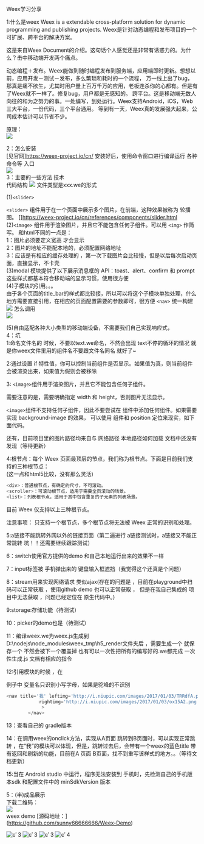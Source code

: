 ﻿Weex学习分享

1:什么是weex
Weex is a extendable cross-platform solution for dynamic programming and publishing projects.
 Weex是针对动态编程和发布项目的一个可扩展、跨平台的解决方案。

这是来自Weex Document的介绍。这句话个人感觉还是非常有诱惑力的。为什么？击中移动端开发两个痛点。

动态编程＋发布。Weex能做到随时编程发布到服务端，应用端即时更新。想想以前，应用开发－测试－发布，多么繁琐和耗时的一个流程，
万一线上出了bug，那真是痛不欲生，尤其时用户量上百万千万的应用，老板连杀你的心都有。但是有了Weex就不一样了。修复bug，用户都是无感知的。
跨平台。这是移动端无数人向往的和为之努力的事。一处编写，到处运行。Weex支持Android，iOS，Web三大平台，一份代码，三个平台通用。
等到有一天，Weex真的发展强大起来，公司成本估计可以节省不少。

原理：<br>
![](https://i.niupic.com/images/2017/02/06/PM55lm.png)<br>


2：怎么安装<br>
[见官网]https://weex-project.io/cn/ 
安装好后，使用命令窗口进行编译运行  各种命令等
入口  
![](https://i.niupic.com/images/2017/02/06/54x7SV.png)<br>
3：主要的一些方法 技术<br>
代码结构
![](https://i.niupic.com/images/2017/02/07/sYYh7Q.png)
文件类型是xxx.we的形式


(1)```<slider>```

```<slider>``` 组件用于在一个页面中展示多个图片，在前端，这种效果被称为 轮播图。
[]https://weex-project.io/cn/references/components/slider.html<br>
(2)```<image>``` 组件用于渲染图片，并且它不能包含任何子组件。可以用 ```<img>``` 作简写。
和html不同的一点是：<br>
1：图片必须要定义宽高  才会显示<br>
2：图片的地址不能配本地的，必须配置网络地址<br>
3：应该是有相应的缓存处理的 ，第一次下载图片会比较慢，但是以后每次启动页面，直接显示，不卡壳<br>
(3)modal 模块提供了以下展示消息框的 API：toast、alert、confirm 和 prompt  这些样式都基本符合移动端的显示习惯，使用很方便<br>
(4)子模块的引用。。。<br>
由于各个页面的title_bar的样式都比较接，所以可以将这个子模块单独处理，什么地方需要直接引用，在相应的页面配置需要的参数即可，很方便
```<nav>```
统一构建<br>
![](https://i.niupic.com/images/2017/02/07/BxtI0i.png)
怎么调用<br>
![](https://i.niupic.com/images/2017/02/07/vfDLIu.png)


(5)自由适配各种大小类型的移动端设备，不需要我们自己实现响应式，<br>
4：坑<br>
1:命名文件名的 时候，不要以text.we命名，不然会出现 text不停的循环的情况 就是你weex文件里用的组件名不要跟文件名同名 就好了~<br>

2:通过设置 if 特性值，你可以控制当前组件是否显示。如果值为真，则当前组件会被渲染出来，如果值为假则会被移除<br>

3: ```<image>```组件用于渲染图片，并且它不能包含任何子组件。

需要注意的是，需要明确指定 width 和 height，否则图片无法显示。

```<image>```组件不支持任何子组件，因此不要尝试在 组件中添加任何组件。如果需要实现 background-image 的效果，
可以使用 组件和 position 定位来现实，如下面代码。

还有，目前项目里的图片路径均来自与 网络路径 本地路径如何加载 文档中还没有发现（等待更新）

4:根节点：每个 Weex 页面最顶层的节点，我们称为根节点。下面是目前我们支持的三种根节点：<br>
(这一点和html5比较，没有那么灵活)
```javascript
<div>：普通根节点，有确定的尺寸，不可滚动。
<scroller>：可滚动根节点，适用于需要全页滚动的场景。
<list>：列表根节点，适用于其中包含重复的子元素的列表场景。
```

目前 Weex 仅支持以上三种根节点。

注意事项： 只支持一个根节点，多个根节点将无法被 Weex 正常的识别和处理。

5:a链接不能跳转外网以外的链接页面（第二遍进行 a链接测试时，a链接又不能正常跳转 坑！！还需要继续跟踪测试）<br>

6：switch使用官方提供的demo 和自己本地运行出来的效果不一样<br>

7：input标签被 手机弹出来的 键盘输入框遮挡（我觉得这个还真是个问题）<br>

8：stream用来实现网络请求 类似ajax(存在的问题是 ，目前在playground中扫码可以正常获取 ，使用github demo 也可以正常获取 ，
但是在我自己集成的 项目中无法获取 ，问题已经定位在 原生代码中。)<br>

9:storage:存储功能（待测试）<br>

10：picker的demo也是（待测试）<br>

11：编译weex.we为weex.js生成到 D:\nodejs\node_modules\weex_tmp\h5_render文件夹后 ，需要生成一个 就保存一个 不然会被下一个覆盖掉
也有可以一次性把所有的编写好的.we都完成 一次性生成.js
文档有相应的指令<br>

12:引用模块的时候 ，在<nav>例子中 变量名只识别小写字母，如果是驼峰的不识别<br>
```javascript
<nav title='我' leftimg='http://i.niupic.com/images/2017/01/03/TRRdfA.png'  
			rightimg='http://i.niupic.com/images/2017/01/03/ox15A2.png'
			 >
		</nav>
```

13：查看自己的 gradle版本<br>

14：在调用weex的onclick方法，实现从A页面 跳转到B页面时，可以实现正常跳转 ，在“我”的模块可以体现，但是，跳转过去后，会带有一个weex的蓝色title
 带有返回和刷新的功能，目前在A 页面 B页面，找不到重写该样式的地方。。（等待文档更新）<br>
 
 15:当在 Android studio 中运行，程序无法安装到 手机时，先检测自己的手机版本sdk 和配置文件中的 minSdkVersion 版本<br>
 
5：(半)成品展示<br>
下载二维码：<br>
![](https://i.niupic.com/images/2017/02/07/up2lhc.png)<br>
weex demo  [源码地址：]<br>
(https://github.com/sunny66666666/Weex-Demo)<br>

![ͼʾ 3](https://i.niupic.com/images/2017/01/11/67alUM.jpg)
![ͼʾ 3](https://i.niupic.com/images/2017/01/11/PxBlnp.jpg)
![ͼʾ 3](https://i.niupic.com/images/2017/01/11/jMIbNi.jpg)
![ͼʾ 4](https://i.niupic.com/images/2017/01/11/rWortS.jpg)


